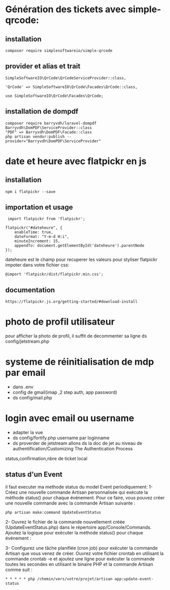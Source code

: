 # Génération des tickets avec simple-qrcode:
## installation
```
composer require simplesoftwareio/simple-qrcode

```
## provider et alias et trait

```
SimpleSoftwareIO\QrCode\QrCodeServiceProvider::class,

'QrCode' => SimpleSoftwareIO\QrCode\Facades\QrCode::class,

use SimpleSoftwareIO\QrCode\Facades\QrCode;

```

## installation de dompdf
```
composer require barryvdh/laravel-dompdf
Barryvdh\DomPDF\ServiceProvider::class
"PDF" => Barryvdh\DomPDF\Facade::class
php artisan vendor:publish --provider="Barryvdh\DomPDF\ServiceProvider"

```

# date et heure avec flatpickr en js
## installation
```
npm i flatpickr --save

``` 
## importation et usage
```
 import flatpickr from 'flatpickr';

flatpickr("#dateheure", {
    enableTime: true,
    dateFormat: "Y-m-d H:i",
    minuteIncrement: 15,
    appendTo: document.getElementById('dateheure').parentNode
});

```
dateheure est le champ pour recuperer les valeurs
pour styliser flatpickr impoter dans votre fichier css:
```
@import 'flatpickr/dist/flatpickr.min.css';
```
## documentation
```
https://flatpickr.js.org/getting-started/#download-install
```
# photo de profil utilisateur
pour afficher la photo de profil, il suffit de decommenter sa ligne ds config/jetstream.php
# systeme de réinitialisation de mdp par email
- dans .env
- config de gmail(imap ,2 step auth, app password)
- ds config/mail.php
# login avec email ou username
- adapter la vue
- ds config/fortify.php
username par loginname
- ds proverder de jetstream
allons ds la doc de jet au niveau de authentification/Customizing The Authentication Process

status,confirmation,nbre de ticket local
## status d'un Event
il faut executer ma methode status du model Event periodiquement:
1- Créez une nouvelle commande Artisan personnalisée qui exécute la méthode status() pour chaque événement. Pour ce faire, vous pouvez créer une nouvelle commande avec la commande Artisan suivante :
```
php artisan make:command UpdateEventStatus

```
2- Ouvrez le fichier de la commande nouvellement créée (UpdateEventStatus.php) dans le répertoire app/Console/Commands. Ajoutez la logique pour exécuter la méthode status() pour chaque événement :

3- Configurez une tâche planifiée (cron job) pour exécuter la commande Artisan que vous venez de créer. Ouvrez votre fichier crontab en utilisant la commande crontab -e et ajoutez une ligne pour exécuter la commande toutes les secondes en utilisant le binaire PHP et la commande Artisan comme suit :
```
* * * * * php /chemin/vers/votre/projet/artisan app:update-event-status

```